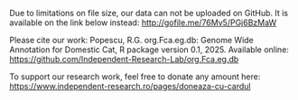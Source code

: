 Due to limitations on file size, our data can not be uploaded on GitHub. 
It is available on the link below instead:
http://gofile.me/76Mv5/PGj6BzMaW

Please cite our work:
Popescu, R.G. org.Fca.eg.db: Genome Wide Annotation for Domestic Cat, R package version 0.1, 2025. Available online: https://github.com/Independent-Research-Lab/org.Fca.eg.db

To support our research work, feel free to donate any amount here:
https://www.independent-research.ro/pages/doneaza-cu-cardul
